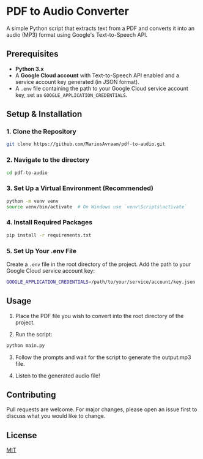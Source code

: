 # PDF to Audio Converter

A simple Python script that extracts text from a PDF and converts it into an audio (MP3) format using Google's Text-to-Speech API.

## Prerequisites

- **Python 3.x**
- A **Google Cloud account** with Text-to-Speech API enabled and a service account key generated (in JSON format).
- A `.env` file containing the path to your Google Cloud service account key, set as `GOOGLE_APPLICATION_CREDENTIALS`.

## Setup & Installation

### 1. Clone the Repository

```bash
git clone https://github.com/MariosAvraam/pdf-to-audio.git
```

### 2. Navigate to the directory
```bash
cd pdf-to-audio
```

### 3. Set Up a Virtual Environment (Recommended)
```bash
python -m venv venv
source venv/bin/activate  # On Windows use `venv\Scripts\activate`
```

### 4. Install Required Packages
```bash
pip install -r requirements.txt
```

### 5. Set Up Your .env File
Create a `.env` file in the root directory of the project. Add the path to your Google Cloud service account key:

```bash
GOOGLE_APPLICATION_CREDENTIALS=/path/to/your/service/account/key.json
```

## Usage

1. Place the PDF file you wish to convert into the root directory of the project.

2. Run the script:
```bash
python main.py
```

3. Follow the prompts and wait for the script to generate the output.mp3 file.

4. Listen to the generated audio file!

## Contributing
Pull requests are welcome. For major changes, please open an issue first to discuss what you would like to change.

## License
[MIT](LICENSE)